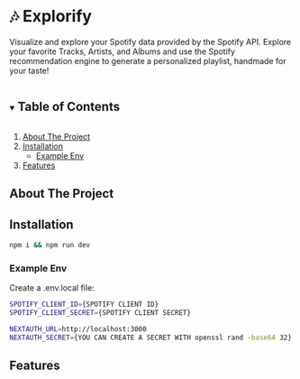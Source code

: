 <br />
<p>

  <h1>🎶 Explorify</h1>

  <p>
    Visualize and explore your Spotify data provided by the Spotify API.
    Explore your favorite Tracks, Artists, and Albums and use the
    Spotify recommendation engine to generate a personalized playlist, handmade for your taste!
    <br />
  
  </p>
</p>

<!-- TABLE OF CONTENTS -->
<details open="open">
  <summary>
    <h2 style="display: inline-block">Table of Contents</h2>
  </summary>
  <ol>
    <li>
      <a href="#about-the-project">About The Project</a>
    </li>
    <li>
      <a href="#installation">Installation</a>
      <ul>
        <li>
            <a href="#example-env">Example Env</a>
        </li> 
      </ul>
    </li>
    <li>
      <a href="#features">Features</a>
    </li>
  </ol>
</details>

## About The Project

## Installation

```bash
npm i && npm run dev
```

### Example Env

Create a .env.local file:

```bash
SPOTIFY_CLIENT_ID={SPOTIFY CLIENT ID}
SPOTIFY_CLIENT_SECRET={SPOTIFY CLIENT SECRET}

NEXTAUTH_URL=http://localhost:3000
NEXTAUTH_SECRET={YOU CAN CREATE A SECRET WITH openssl rand -base64 32}
```

## Features
